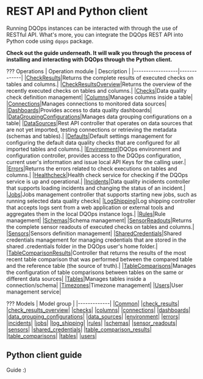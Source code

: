 # REST API and Python client

Running DQOps instances can be interacted with through the use of RESTful API.
What's more, you can integrate the DQOps REST API into Python code using `dqops` package.

**Check out the guide underneath. It will walk you through the process of installing and interacting with DQOps through the Python client.**

??? Operations
    | Operation module | Description |
    |------------------|-------------|
    |[CheckResults](operations/check_results.md)|Returns the complete results of executed checks on tables and columns.|
    |[CheckResultsOverview](operations/check_results_overview.md)|Returns the overview of the recently executed checks on tables and columns.|
    |[Checks](operations/checks.md)|Data quality check definition management|
    |[Columns](operations/columns.md)|Manages columns inside a table|
    |[Connections](operations/connections.md)|Manages connections to monitored data sources|
    |[Dashboards](operations/dashboards.md)|Provides access to data quality dashboards|
    |[DataGroupingConfigurations](operations/data_grouping_configurations.md)|Manages data grouping configurations on a table|
    |[DataSources](operations/data_sources.md)|Rest API controller that operates on data sources that are not yet imported, testing connections or retrieving the metadata (schemas and tables).|
    |[Defaults](operations/defaults.md)|Default settings management for configuring the default data quality checks that are configured for all imported tables and columns.|
    |[Environment](operations/environment.md)|DQOps environment and configuration controller, provides access to the DQOps configuration, current user&#x27;s information and issue local API Keys for the calling user.|
    |[Errors](operations/errors.md)|Returns the errors related to check executions on tables and columns.|
    |[Healthcheck](operations/healthcheck.md)|Health check service for checking if the DQOps service is up and operational.|
    |[Incidents](operations/incidents.md)|Data quality incidents controller that supports loading incidents and changing the status of an incident.|
    |[Jobs](operations/jobs.md)|Jobs management controller that supports starting new jobs, such as running selected data quality checks|
    |[LogShipping](operations/log_shipping.md)|Log shipping controller that accepts logs sent from a web application or external tools and aggregates them in the local DQOps instance logs.|
    |[Rules](operations/rules.md)|Rule management|
    |[Schemas](operations/schemas.md)|Schema management|
    |[SensorReadouts](operations/sensor_readouts.md)|Returns the complete sensor readouts of executed checks on tables and columns.|
    |[Sensors](operations/sensors.md)|Sensors definition management|
    |[SharedCredentials](operations/shared_credentials.md)|Shared credentials management for managing credentials that are stored in the shared .credentials folder in the DQOps user&#x27;s home folder.|
    |[TableComparisonResults](operations/table_comparison_results.md)|Controller that returns the results of the most recent table comparison that was performed between the compared table and the reference table (the source of truth).|
    |[TableComparisons](operations/table_comparisons.md)|Manages the configuration of table comparisons between tables on the same or different data sources|
    |[Tables](operations/tables.md)|Manages tables inside a connection/schema|
    |[Timezones](operations/timezones.md)|Timezone management|
    |[Users](operations/users.md)|User management service|
    

??? Models
    | Model group |
    |-------------|
    |[Common](models/Common.md)|
    |[check_results](models/check_results.md)|
    |[check_results_overview](models/check_results_overview.md)|
    |[checks](models/checks.md)|
    |[columns](models/columns.md)|
    |[connections](models/connections.md)|
    |[dashboards](models/dashboards.md)|
    |[data_grouping_configurations](models/data_grouping_configurations.md)|
    |[data_sources](models/data_sources.md)|
    |[environment](models/environment.md)|
    |[errors](models/errors.md)|
    |[incidents](models/incidents.md)|
    |[jobs](models/jobs.md)|
    |[log_shipping](models/log_shipping.md)|
    |[rules](models/rules.md)|
    |[schemas](models/schemas.md)|
    |[sensor_readouts](models/sensor_readouts.md)|
    |[sensors](models/sensors.md)|
    |[shared_credentials](models/shared_credentials.md)|
    |[table_comparison_results](models/table_comparison_results.md)|
    |[table_comparisons](models/table_comparisons.md)|
    |[tables](models/tables.md)|
    |[users](models/users.md)|
    

## Python client guide

Guide :)
